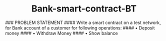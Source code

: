 <h1 align="Center"> Bank-smart-contract-BT </h1>
### PROBLEM STATEMENT
#### Write a smart contract on a test network, for Bank account of a customer for following  operations:
#### • Deposit money 
#### • Withdraw Money 
#### • Show balance
